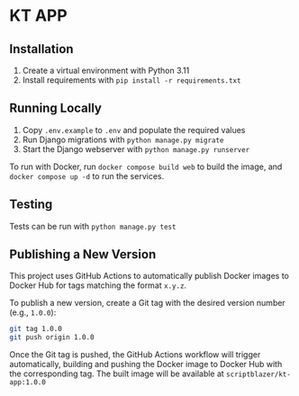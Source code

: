 # KT APP

## Installation

1. Create a virtual environment with Python 3.11
2. Install requirements with `pip install -r requirements.txt`

## Running Locally

1. Copy `.env.example` to `.env` and populate the required values
2. Run Django migrations with `python manage.py migrate`
3. Start the Django webserver with `python manage.py runserver`

To run with Docker, run `docker compose build web` to build the image, and `docker compose up -d` to run the services.

## Testing

Tests can be run with `python manage.py test`

## Publishing a New Version

This project uses GitHub Actions to automatically publish Docker images to Docker Hub for tags matching the format `x.y.z`.

To publish a new version, create a Git tag with the desired version number (e.g., `1.0.0`):
```bash
git tag 1.0.0
git push origin 1.0.0
```

Once the Git tag is pushed, the GitHub Actions workflow will trigger automatically, building and pushing the Docker image to Docker Hub with the corresponding tag. The built image will be available at `scriptblazer/kt-app:1.0.0`
